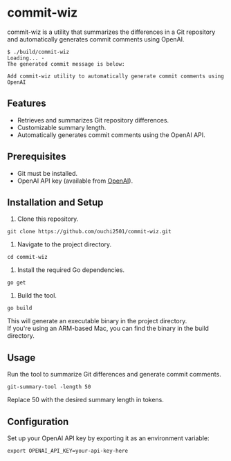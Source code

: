 # commit-wiz

commit-wiz is a utility that summarizes the differences in a Git repository and automatically generates commit comments using OpenAI.

```shell
$ ./build/commit-wiz
Loading... -
The generated commit message is below:

Add commit-wiz utility to automatically generate commit comments using OpenAI

```

## Features

- Retrieves and summarizes Git repository differences.
- Customizable summary length.
- Automatically generates commit comments using the OpenAI API.

## Prerequisites

- Git must be installed.
- OpenAI API key (available from [OpenAI](https://beta.openai.com/signup/)).

## Installation and Setup

1. Clone this repository.

```shell
git clone https://github.com/ouchi2501/commit-wiz.git
```

1. Navigate to the project directory.
```shell
cd commit-wiz
```
1. Install the required Go dependencies.
```shell
go get
```

1. Build the tool.
```shell
go build
```
This will generate an executable binary in the project directory.  
If you're using an ARM-based Mac, you can find the binary in the build directory.

## Usage
Run the tool to summarize Git differences and generate commit comments.
```shell
git-summary-tool -length 50
```

Replace 50 with the desired summary length in tokens.

## Configuration
Set up your OpenAI API key by exporting it as an environment variable:
```shell
export OPENAI_API_KEY=your-api-key-here
```
